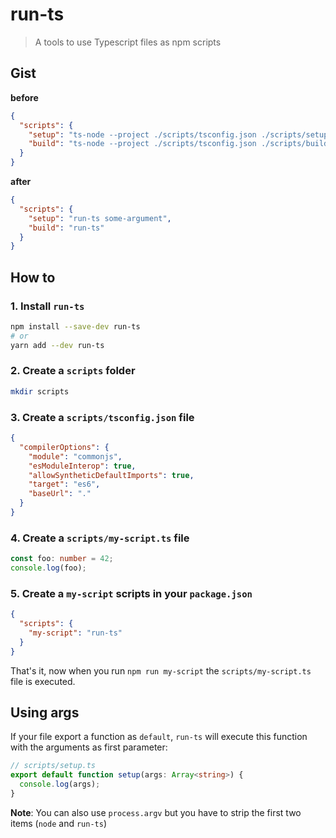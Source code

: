 # run-ts

> A tools to use Typescript files as npm scripts

## Gist

**before**

```json
{
  "scripts": {
    "setup": "ts-node --project ./scripts/tsconfig.json ./scripts/setup.ts some-argument",
    "build": "ts-node --project ./scripts/tsconfig.json ./scripts/build.ts"
  }
}
```

**after**

```json
{
  "scripts": {
    "setup": "run-ts some-argument",
    "build": "run-ts"
  }
}
```

## How to

### 1. Install `run-ts`

```bash
npm install --save-dev run-ts
# or
yarn add --dev run-ts
```

### 2. Create a `scripts` folder

```bash
mkdir scripts
```

### 3. Create a `scripts/tsconfig.json` file

```json
{
  "compilerOptions": {
    "module": "commonjs",
    "esModuleInterop": true,
    "allowSyntheticDefaultImports": true,
    "target": "es6",
    "baseUrl": "."
  }
}
```

### 4. Create a `scripts/my-script.ts` file

```ts
const foo: number = 42;
console.log(foo);
```

### 5. Create a `my-script` scripts in your `package.json`

```json
{
  "scripts": {
    "my-script": "run-ts"
  }
}
```

That's it, now when you run `npm run my-script` the `scripts/my-script.ts` file is executed.

## Using args

If your file export a function as `default`, `run-ts` will execute this function with the arguments as first parameter:

```ts
// scripts/setup.ts
export default function setup(args: Array<string>) {
  console.log(args);
}
```

**Note**: You can also use `process.argv` but you have to strip the first two items (`node` and `run-ts`)
